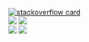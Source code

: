  [![stackoverflow card](https://readme-components.vercel.app/api?component=stackoverflow&stackoverflowid=14942321)](https://stackoverflow.com/users/14942321/dipak-kadam)  
![](https://github-readme-stats.vercel.app/api?username=dmk07&theme=radical&hide_border=false&include_all_commits=true&count_private=true)
![](https://github-readme-streak-stats.herokuapp.com/?user=dmk07&theme=radical&hide_border=false)<br>
![](https://github-readme-stats.vercel.app/api/top-langs/?username=dmk07&theme=radical&hide_border=false&include_all_commits=true&count_private=true&layout=compact)
[![](https://visitcount.itsvg.in/api?id=dk07&icon=0&color=0)](https://visitcount.itsvg.in)
